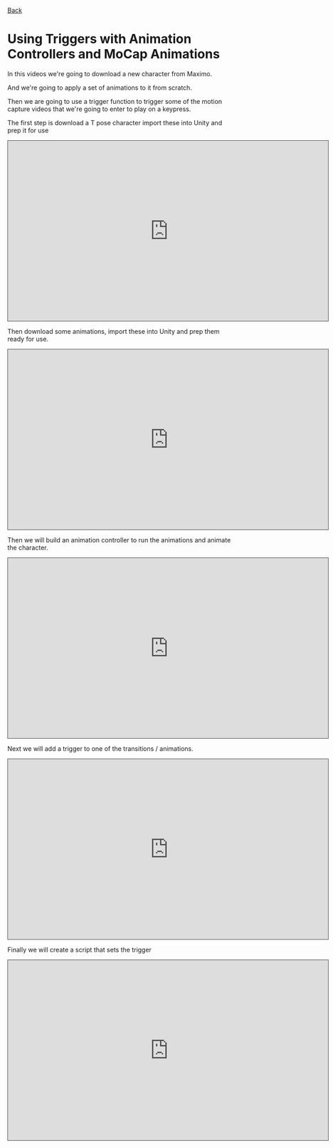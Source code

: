 [Back](https://uwetom.github.io/media-production-worksheets)

# Using Triggers with Animation Controllers and MoCap Animations 

In this videos we're going to download a new character from Maximo.

And we're going to apply a set of animations to it from scratch.

Then we are going to use a trigger function to trigger some of the motion capture videos that we're going to enter to play on a keypress.


The first step is download a T pose character  import these into Unity and prep it for use 

<iframe src="https://uwe.cloud.panopto.eu/Panopto/Pages/Embed.aspx?id=951a8601-c0d1-4106-8b58-b242017a9a80&autoplay=false&offerviewer=true&showtitle=true&showbrand=true&captions=false&interactivity=all" height="405" width="720" style="border: 1px solid #464646;" allowfullscreen allow="autoplay" aria-label="Panopto Embedded Video Player" aria-description="MP-Mocap-2.1  10 December 2024 at 22:57:11" ></iframe>

Then download some animations, import these into Unity and prep them ready for use.

<iframe src="https://uwe.cloud.panopto.eu/Panopto/Pages/Embed.aspx?id=446e35cb-aa22-41cd-a6f2-b242017e3900&autoplay=false&offerviewer=true&showtitle=true&showbrand=true&captions=false&interactivity=all" height="405" width="720" style="border: 1px solid #464646;" allowfullscreen allow="autoplay" aria-label="Panopto Embedded Video Player" aria-description="MP-Mocap-2.2 Tuesday, 10 December 2024 at 23:10:50" ></iframe>

Then we will build an animation controller to run the animations and animate the character.

<iframe src="https://uwe.cloud.panopto.eu/Panopto/Pages/Embed.aspx?id=a1405d08-aee1-4e63-832d-b2420180121e&autoplay=false&offerviewer=true&showtitle=true&showbrand=true&captions=false&interactivity=all" height="405" width="720" style="border: 1px solid #464646;" allowfullscreen allow="autoplay" aria-label="Panopto Embedded Video Player" aria-description="MP-Mocap-2.2 animation controller 10 December 2024 at 23:18:06" ></iframe>

Next we will add a trigger to one of the transitions / animations.

<iframe src="https://uwe.cloud.panopto.eu/Panopto/Pages/Embed.aspx?id=a978cc3c-a1d8-4c28-874a-b24201836239&autoplay=false&offerviewer=true&showtitle=true&showbrand=true&captions=false&interactivity=all" height="405" width="720" style="border: 1px solid #464646;" allowfullscreen allow="autoplay" aria-label="Panopto Embedded Video Player" aria-description="MP-Mocap-2.3 triggers Tuesday, 10 December 2024 at 23:30:18" ></iframe>

Finally we will create a script that sets the trigger

<iframe src="https://uwe.cloud.panopto.eu/Panopto/Pages/Embed.aspx?id=d35d633d-77ca-4215-9b51-b2420185cde7&autoplay=false&offerviewer=true&showtitle=true&showbrand=true&captions=false&interactivity=all" height="405" width="720" style="border: 1px solid #464646;" allowfullscreen allow="autoplay" aria-label="Panopto Embedded Video Player" aria-description="MP-Mocap-2.4 scripting Tuesday, 10 December 2024 at 23:38:50" ></iframe>


<!--stackedit_data:
eyJoaXN0b3J5IjpbMTE3NTUyODAwNywtMTcxMTYzNDk3MywtMT
gyMzI3Mjk5MSwtMTI3MDk5MDQyN119
-->